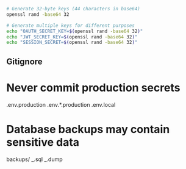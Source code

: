 ```bash
# Generate 32-byte keys (44 characters in base64)
openssl rand -base64 32

# Generate multiple keys for different purposes
echo "OAUTH_SECRET_KEY=$(openssl rand -base64 32)"
echo "JWT_SECRET_KEY=$(openssl rand -base64 32)"
echo "SESSION_SECRET=$(openssl rand -base64 32)"
```

## Gitignore

# Never commit production secrets

.env.production
.env.\*.production
.env.local

# Database backups may contain sensitive data

backups/
_.sql
_.dump
